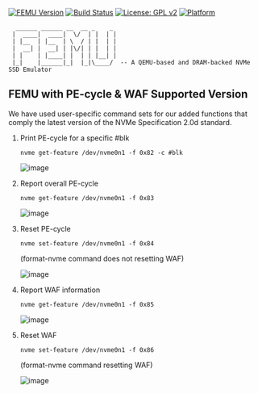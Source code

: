 [![FEMU Version](https://img.shields.io/badge/FEMU-v7.0-brightgreen)](https://img.shields.io/badge/FEMU-v7.0-brightgreen)
[![Build Status](https://travis-ci.com/ucare-uchicago/FEMU.svg?branch=master)](https://travis-ci.com/ucare-uchicago/FEMU)
[![License: GPL v2](https://img.shields.io/badge/License-GPL%20v2-blue.svg)](https://www.gnu.org/licenses/old-licenses/gpl-2.0.en.html)
[![Platform](https://img.shields.io/badge/Platform-x86--64-brightgreen)](https://shields.io/)

```
  ______ ______ __  __ _    _ 
 |  ____|  ____|  \/  | |  | |
 | |__  | |__  | \  / | |  | |
 |  __| |  __| | |\/| | |  | |
 | |    | |____| |  | | |__| |
 |_|    |______|_|  |_|\____/  -- A QEMU-based and DRAM-backed NVMe SSD Emulator

```
                              
FEMU with PE-cycle & WAF Supported Version
--------------------------
We have used user-specific command sets for our added functions that comply the latest version of the NVMe Specification 2.0d standard.

1) Print PE-cycle for a specific #blk
   
    ``nvme get-feature /dev/nvme0n1 -f 0x82 -c #blk``

   ![image](https://github.com/qapass12/FEMU-HotStorage24/assets/164226168/8ecb349c-a558-48ec-a9f1-133e8a0da6d6)


   

   
3) Report overall PE-cycle
   
     ``nvme get-feature /dev/nvme0n1 -f 0x83``

   ![image](https://github.com/qapass12/FEMU-HotStorage24/assets/164226168/ea144816-58a0-4d31-9eb7-bff3369e1b76)
   


   
5) Reset PE-cycle
   
    ``nvme set-feature /dev/nvme0n1 -f 0x84``

   (format-nvme command does not resetting WAF)

   ![image](https://github.com/qapass12/FEMU-HotStorage24/assets/164226168/b33e20e9-bd7b-46a6-b044-17e64381ddec)
   




7) Report WAF information
   
     ``nvme get-feature /dev/nvme0n1 -f 0x85``

   ![image](https://github.com/qapass12/FEMU-HotStorage24/assets/164226168/9d433c32-4710-415a-8942-dd6a11fbc0a7)
   


   
9) Reset WAF
    
     ``nvme set-feature /dev/nvme0n1 -f 0x86``
   
   (format-nvme command resetting WAF)

   ![image](https://github.com/qapass12/FEMU-HotStorage24/assets/164226168/1d539fa0-eee1-4d7e-8f69-67e4c193ed8f)

 

